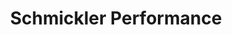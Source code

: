 ---
title: "Schmickler Performance"
url: /bad-neuenahr-ahrweiler/schmickler-performance/
shop: Autowerkstatt
---